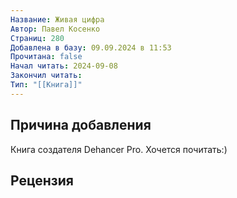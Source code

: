 ```yaml
---
Название: Живая цифра
Автор: Павел Косенко
Страниц: 280
Добавлена в базу: 09.09.2024 в 11:53
Прочитана: false
Начал читать: 2024-09-08
Закончил читать: 
Тип: "[[Книга]]"
---
```

## Причина добавления

Книга создателя Dehancer Pro. Хочется почитать:)

## Рецензия

